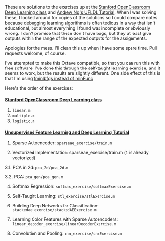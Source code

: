 These are solutions to the exercises up at the [Stanford OpenClassroom Deep Learning class](http://openclassroom.stanford.edu/MainFolder/CoursePage.php?course=DeepLearning) and [Andrew Ng's UFLDL Tutorial](http://ufldl.stanford.edu/wiki/index.php/UFLDL_Tutorial). When I was solving these, I looked around for copies of the solutions so I could compare notes because debugging learning algorithms is often tedious in a way that isn't educational, but almost everything I found was incomplete or obviously wrong. I don't promise that these don't have bugs, but they at least give outputs within the range of the expected outputs for the assignments.

Apologies for the mess. I'll clean this up when I have some spare time. Pull requests welcome, of course.

I've attempted to make this Octave compatible, so that you can run this with free software. I've done this through the self-taught learning exercise, and it seems to work, but the results are slightly different. One side effect of this is that I'm using [fminlbfgs instead of minFunc](http://ufldl.stanford.edu/wiki/index.php/Fminlbfgs_Details)

Here's the order of the exercises:
#### [Stanford OpenClassroom Deep Learning class](http://openclassroom.stanford.edu/MainFolder/CoursePage.php?course=DeepLearning)
1. `linear.m`
2. `multiple.m`
3. `logistic.m`

#### [Unsupervised Feature Learning and Deep Learning Tutorial](http://ufldl.stanford.edu/wiki/index.php/UFLDL_Tutorial)
1. Sparse Autoencoder: `sparseae_exercise/train.m`

2. Vectorized Implementation: sparseae_exercise/train.m (`1` is already vectorized)

3.1. PCA in 2d: `pca_2d/pca_2d.m`

3.2. PCA: `pca_gen/pca_gen.m`

4. Softmax Regression: `softmax_exercise/softmaxExercise.m`

5. Self-Taught Learning: `stl_exercise/stlExercise.m`

6. Building Deep Networks for Classification: `stackedae_exercise/stackedAEExercise.m`

7. Learning Color Features with Sparse Autoencoders: `linear_decoder_exercise/linearDecoderExercise.m`

8. Convolution and Pooling: `cnn_exercise/cnnExercise.m`


